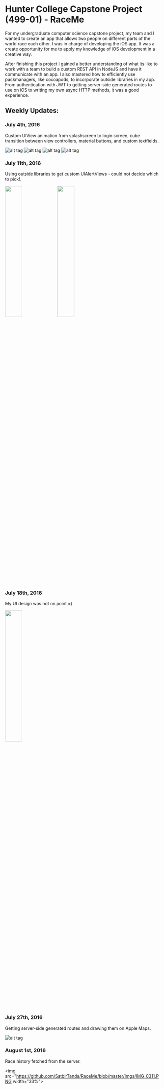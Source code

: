 # Hunter College Capstone Project (499-01) - RaceMe

For my undergraduate computer science capstone project, my team and I wanted to create an app that allows two people on different parts of the world race each other.  I was in charge of developing the iOS app.  It was a create opportunity for me to apply my knowledge of iOS development in a creative way.  

After finishing this project I gained a better understanding of what its like to work with a team to build a custom REST API in NodeJS and have it communicate with an app.  I also mastered how to efficiently use packmanagers, like cocoapods, to incorporate outside libraries in my app.  From authentication with JWT to getting server-side generated routes to use on iOS to writing my own async HTTP methods, it was a good experience.

## Weekly Updates:
### July 4th, 2016

Custom UIView animation from splashscreen to login screen, cube transition between view controllers, material buttons, and custom textfields. 

![alt tag](https://github.com/SatbirTanda/RaceMe/blob/master/gifs/raceme-1.gif)
![alt tag](https://github.com/SatbirTanda/RaceMe/blob/master/gifs/raceme-2.gif)
![alt tag](https://github.com/SatbirTanda/RaceMe/blob/master/gifs/raceme-3.gif)
![alt tag](https://github.com/SatbirTanda/RaceMe/blob/master/gifs/raceme-4.gif)

### July 11th, 2016

Using outside libraries to get custom UIAlertViews - could not decide which to pick!.

<img src="https://github.com/SatbirTanda/RaceMe/blob/master/imgs/IMG_0308.PNG" width="33%">
<img src="https://github.com/SatbirTanda/RaceMe/blob/master/imgs/IMG_0309.PNG" width="33%">

### July 18th, 2016

My UI design was not on point =(

<img src="https://github.com/SatbirTanda/RaceMe/blob/master/imgs/IMG_0310.PNG" width="33%">

### July 27th, 2016

Getting server-side generated routes and drawing them on Apple Maps.

![alt tag](https://github.com/SatbirTanda/RaceMe/blob/master/gifs/raceme-5.gif)

### August 1st, 2016

Race history fetched from the server.

<img src="https://github.com/SatbirTanda/RaceMe/blob/master/imgs/IMG_0311.PNG width="33%">
